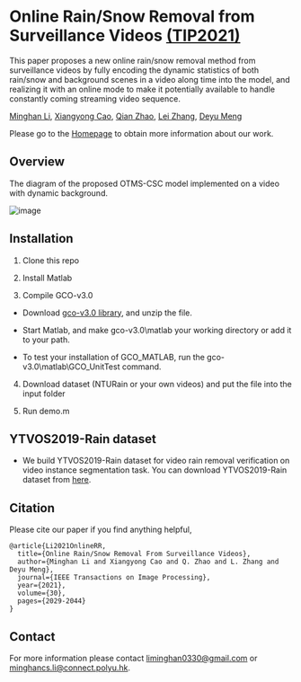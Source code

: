 # Online Rain/Snow Removal from Surveillance Videos [(TIP2021)](https://ieeexplore.ieee.org/abstract/document/9324987)

This paper proposes a new online rain/snow removal method from surveillance videos by fully encoding the dynamic statistics of both rain/snow and background scenes in a video along time into the model, and realizing it with an online mode to make it potentially available to handle constantly coming streaming video sequence. 

[Minghan Li](https://scholar.google.com/citations?user=LhdBgMAAAAAJ&hl=en&oi=ao),
[Xiangyong Cao](https://scholar.google.com/citations?user=IePM9RsAAAAJ&hl=en),
[Qian Zhao](https://scholar.google.com/citations?user=vM6yGTEAAAAJ&hl=en),
[Lei Zhang](https://scholar.google.com/citations?user=tAK5l1IAAAAJ&hl=en&oi=ao),
[Deyu Meng](https://scholar.google.com/citations?user=an6w-64AAAAJ&hl=en&oi=ao)

Please go to the [Homepage](https://sites.google.com/view/onlinetmscsc/) to obtain more information about our work.

## Overview
The diagram of the proposed OTMS-CSC model implemented on a video with dynamic background. 

![image](https://github.com/MinghanLi/OTMSCSC_matlab_2020/blob/master/figures/1_dynamic.png)

## Installation

1. Clone this repo

2. Install Matlab 

3. Compile GCO-v3.0
- Download [gco-v3.0 library](https://vision.cs.uwaterloo.ca/code/), and unzip the file.

- Start Matlab, and make gco-v3.0\matlab your working directory or add it to your path.

- To test your installation of GCO_MATLAB, run the gco-v3.0\matlab\GCO_UnitTest command.

4. Download dataset (NTURain or your own videos) and put the file into the input folder

5. Run demo.m

## YTVOS2019-Rain dataset
- We build YTVOS2019-Rain dataset for video rain removal verification on video instance segmentation task. You can download YTVOS2019-Rain dataset from [here](https://drive.google.com/drive/folders/1ds-SGL___2GXiSN8HKJvlGJ60Q10QeW7?usp=sharing).

## Citation
Please cite our paper if you find anything helpful,

```
@article{Li2021OnlineRR,
  title={Online Rain/Snow Removal From Surveillance Videos},
  author={Minghan Li and Xiangyong Cao and Q. Zhao and L. Zhang and Deyu Meng},
  journal={IEEE Transactions on Image Processing},
  year={2021},
  volume={30},
  pages={2029-2044}
}
```

## Contact
For more information please contact liminghan0330@gmail.com or minghancs.li@connect.polyu.hk.

